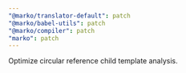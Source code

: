 ```yaml
---
"@marko/translator-default": patch
"@marko/babel-utils": patch
"@marko/compiler": patch
"marko": patch
---
```


Optimize circular reference child template analysis.
